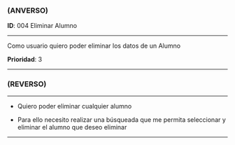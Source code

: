 ### **(ANVERSO)**

**ID**: 004 Eliminar Alumno

---

Como usuario quiero poder eliminar los datos de un Alumno

**Prioridad**: 3

---

### **(REVERSO)**

---

* Quiero poder eliminar cualquier alumno

* Para ello necesito realizar una búsqueada que me permita seleccionar y eliminar el alumno que deseo eliminar

---
